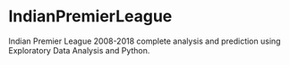 # IndianPremierLeague
Indian Premier League 2008-2018 complete analysis and prediction using Exploratory Data Analysis and Python.
